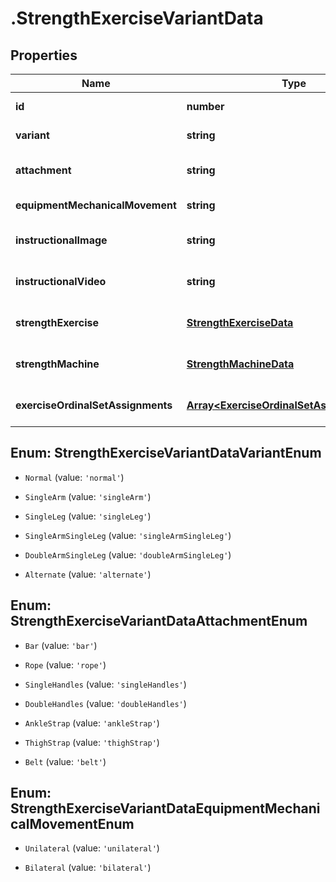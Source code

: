# .StrengthExerciseVariantData

## Properties

Name | Type | Description | Notes
------------ | ------------- | ------------- | -------------
**id** | **number** |  | [default to undefined]
**variant** | **string** |  | [default to undefined]
**attachment** | **string** |  | [optional] [default to undefined]
**equipmentMechanicalMovement** | **string** |  | [default to undefined]
**instructionalImage** | **string** |  | [optional] [default to undefined]
**instructionalVideo** | **string** |  | [optional] [default to undefined]
**strengthExercise** | [**StrengthExerciseData**](StrengthExerciseData.md) |  | [optional] [default to undefined]
**strengthMachine** | [**StrengthMachineData**](StrengthMachineData.md) |  | [optional] [default to undefined]
**exerciseOrdinalSetAssignments** | [**Array&lt;ExerciseOrdinalSetAssignmentData&gt;**](ExerciseOrdinalSetAssignmentData.md) |  | [optional] [default to undefined]



## Enum: StrengthExerciseVariantDataVariantEnum


* `Normal` (value: `'normal'`)

* `SingleArm` (value: `'singleArm'`)

* `SingleLeg` (value: `'singleLeg'`)

* `SingleArmSingleLeg` (value: `'singleArmSingleLeg'`)

* `DoubleArmSingleLeg` (value: `'doubleArmSingleLeg'`)

* `Alternate` (value: `'alternate'`)





## Enum: StrengthExerciseVariantDataAttachmentEnum


* `Bar` (value: `'bar'`)

* `Rope` (value: `'rope'`)

* `SingleHandles` (value: `'singleHandles'`)

* `DoubleHandles` (value: `'doubleHandles'`)

* `AnkleStrap` (value: `'ankleStrap'`)

* `ThighStrap` (value: `'thighStrap'`)

* `Belt` (value: `'belt'`)





## Enum: StrengthExerciseVariantDataEquipmentMechanicalMovementEnum


* `Unilateral` (value: `'unilateral'`)

* `Bilateral` (value: `'bilateral'`)



